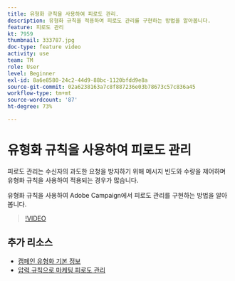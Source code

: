 ```yaml
---
title: 유형화 규칙을 사용하여 피로도 관리.
description: 유형화 규칙을 적용하여 피로도 관리를 구현하는 방법을 알아봅니다.
feature: 피로도 관리
kt: 7959
thumbnail: 333787.jpg
doc-type: feature video
activity: use
team: TM
role: User
level: Beginner
exl-id: 8a6e8580-24c2-44d9-88bc-1120bfdd9e8a
source-git-commit: 02a6238163a7c8f887236e03b78673c57c836a45
workflow-type: tm+mt
source-wordcount: '87'
ht-degree: 73%

---
```


# 유형화 규칙을 사용하여 피로도 관리

피로도 관리는 수신자의 과도한 요청을 방지하기 위해 메시지 빈도와 수량을 제어하며 유형화 규칙을 사용하여 적용되는 경우가 많습니다.

유형화 규칙을 사용하여 Adobe Campaign에서 피로도 관리를 구현하는 방법을 알아봅니다.

>[!VIDEO](https://video.tv.adobe.com/v/333787?quality=12)

## 추가 리소스

* [캠페인 유형화 기본 정보](https://experienceleague.adobe.com/docs/campaign-classic/using/orchestrating-campaigns/campaign-optimization/about-campaign-typologies.html?lang=ko)
* [압력 규칙으로 마케팅 피로도 관리](https://experienceleague.adobe.com/docs/campaign-classic/using/orchestrating-campaigns/campaign-optimization/pressure-rules.html?lang=ko)
